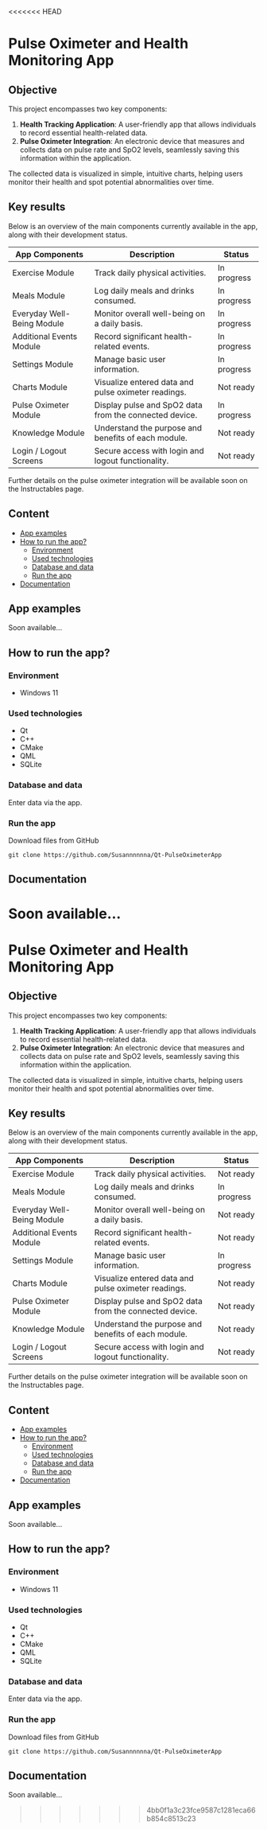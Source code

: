 <<<<<<< HEAD
<!--![app-screen]()-->

# Pulse Oximeter and Health Monitoring App
## Objective
This project encompasses two key components:
1. **Health Tracking Application**: A user-friendly app that allows individuals to record essential health-related data.
2. **Pulse Oximeter Integration**: An electronic device that measures and collects data on pulse rate and SpO2 levels, seamlessly saving this information within the application.

The collected data is visualized in simple, intuitive charts, helping users monitor their health and spot potential abnormalities over time.

## Key results
Below is an overview of the main components currently available in the app, along with their development status.


| App Components | Description | Status | 
| ----------- | ----------- | ----------- |
| Exercise Module | Track daily physical activities. | In progress |
| Meals Module | Log daily meals and drinks consumed. | In progress |
| Everyday Well-Being Module | Monitor overall well-being on a daily basis. | In progress |
| Additional Events Module | Record significant health-related events. | In progress |
| Settings Module | Manage basic user information. | In progress |
| Charts Module | Visualize entered data and pulse oximeter readings. | Not ready |
| Pulse Oximeter Module | Display pulse and SpO2 data from the connected device. | In progress |
| Knowledge Module | Understand the purpose and benefits of each module. | Not ready |
| Login / Logout Screens | Secure access with login and logout functionality. | Not ready |


Further details on the pulse oximeter integration will be available soon on the Instructables page.

## Content
- [App examples](./README.md#app-examples)
- [How to run the app?](./README.md#how-to-run-the-app)
  - [Environment](./README.md#environment)
  - [Used technologies](./README.md#used-technologies)
  - [Database and data](./README.md#database-and-data)
  - [Run the app](./README.md#run-the-app)
- [Documentation](./README.md#documentation)

## App examples
Soon available...

## How to run the app?
### Environment
- Windows 11

### Used technologies
- Qt
- C++
- CMake 
- QML
- SQLite

### Database and data
Enter data via the app.

### Run the app
Download files from GitHub
```
git clone https://github.com/Susannnnnna/Qt-PulseOximeterApp
```

## Documentation
Soon available...
=======
<!--![app-screen]()-->

# Pulse Oximeter and Health Monitoring App
## Objective
This project encompasses two key components:
1. **Health Tracking Application**: A user-friendly app that allows individuals to record essential health-related data.
2. **Pulse Oximeter Integration**: An electronic device that measures and collects data on pulse rate and SpO2 levels, seamlessly saving this information within the application.

The collected data is visualized in simple, intuitive charts, helping users monitor their health and spot potential abnormalities over time.

## Key results
Below is an overview of the main components currently available in the app, along with their development status.


| App Components | Description | Status | 
| ----------- | ----------- | ----------- |
| Exercise Module | Track daily physical activities. | Not ready |
| Meals Module | Log daily meals and drinks consumed. | In progress |
| Everyday Well-Being Module | Monitor overall well-being on a daily basis. | Not ready |
| Additional Events Module | Record significant health-related events. | Not ready |
| Settings Module | Manage basic user information. | In progress |
| Charts Module | Visualize entered data and pulse oximeter readings. | Not ready |
| Pulse Oximeter Module | Display pulse and SpO2 data from the connected device. | Not ready |
| Knowledge Module | Understand the purpose and benefits of each module. | Not ready |
| Login / Logout Screens | Secure access with login and logout functionality. | Not ready |


Further details on the pulse oximeter integration will be available soon on the Instructables page.

## Content
- [App examples](./README.md#app-examples)
- [How to run the app?](./README.md#how-to-run-the-app)
  - [Environment](./README.md#environment)
  - [Used technologies](./README.md#used-technologies)
  - [Database and data](./README.md#database-and-data)
  - [Run the app](./README.md#run-the-app)
- [Documentation](./README.md#documentation)

## App examples
Soon available...

## How to run the app?
### Environment
- Windows 11

### Used technologies
- Qt
- C++
- CMake 
- QML
- SQLite

### Database and data
Enter data via the app.

### Run the app
Download files from GitHub
```
git clone https://github.com/Susannnnnna/Qt-PulseOximeterApp
```

## Documentation
Soon available...
>>>>>>> 4bb0f1a3c23fce9587c1281eca66b854c8513c23
